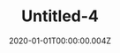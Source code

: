 ---
title: Untitled-4
description: ""
date: "2020-01-01T00:00:00.004Z"
category: sketchwork
preview: "/img/projects/sketchwork/completed/4-prev.jpg"
images: [
    "sketchwork/completed/4.jpg"
    ]
---
